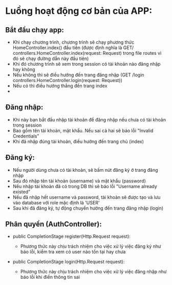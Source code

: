 # Luồng hoạt động cơ bản của APP:

## Bắt đầu chạy app: 

- Khi chạy chương trình, chương trình sẽ chạy phương thức HomeController.index() đầu tiên (được định nghĩa là GET/  controllers.HomeController.index(request: Request) trong file routes vì đó sẽ chạy đường dẫn này đầu tiên)
- Khi đó chương trình sẽ xem trong session có tài khoản nào đăng nhập hay không
- Nếu không thì sẽ điều hướng đến trang đăng nhập (GET  /login  controllers.HomeController.login(request: Request))
- Nếu có thì điều hướng thẳng đến trang index
- 
## Đăng nhập:

- Khi này bạn bắt đầu nhập tài khoản để đăng nhập nếu chưa có tài khoản trong session
- Bao gồm tên tài khoản, mật khẩu. Nếu sai cả hai sẽ báo lỗi "Invalid Credentials"
- Khi đã nhập đúng tài khoản, điều hướng đến trang chủ (index)

## Đăng ký:

- Nếu người dùng chưa có tài khoản, sẽ bấm nút đăng ký ở trang đăng nhập
- Sau đó nhập tên tài khoản (username) và mật khẩu (password)
- Nếu nhập tài khoản đã có trong DB thì sẽ báo lỗi "Username already existed"
- Nếu đã nhập hết username và password, tài khoản sẽ được tạo và lưu vào database với role mặc định là 'USER'
- Sau khi đã đăng ký, tự động chuyển hướng đến trang đăng nhập (login)

## Phân quyền (AuthController):

- public CompletionStage<Result> register(Http.Request request):
    - Phương thức này chịu trách nhiệm cho việc xử lý việc đăng ký như báo lỗi, kiểm tra xem có user nào tồn tại hay chưa

- public CompletionStage<Result> login(Http.Request request):
    - Phương thức này chịu trách nhiệm cho việc xử lý việc đăng nhập như báo lỗi khi điền thông tin sai
